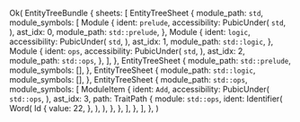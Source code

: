Ok(
    EntityTreeBundle {
        sheets: [
            EntityTreeSheet {
                module_path: `std`,
                module_symbols: [
                    Module {
                        ident: `prelude`,
                        accessibility: PubicUnder(
                            `std`,
                        ),
                        ast_idx: 0,
                        module_path: `std::prelude`,
                    },
                    Module {
                        ident: `logic`,
                        accessibility: PubicUnder(
                            `std`,
                        ),
                        ast_idx: 1,
                        module_path: `std::logic`,
                    },
                    Module {
                        ident: `ops`,
                        accessibility: PubicUnder(
                            `std`,
                        ),
                        ast_idx: 2,
                        module_path: `std::ops`,
                    },
                ],
            },
            EntityTreeSheet {
                module_path: `std::prelude`,
                module_symbols: [],
            },
            EntityTreeSheet {
                module_path: `std::logic`,
                module_symbols: [],
            },
            EntityTreeSheet {
                module_path: `std::ops`,
                module_symbols: [
                    ModuleItem {
                        ident: `Add`,
                        accessibility: PubicUnder(
                            `std::ops`,
                        ),
                        ast_idx: 3,
                        path: TraitPath {
                            module: `std::ops`,
                            ident: Identifier(
                                Word(
                                    Id {
                                        value: 22,
                                    },
                                ),
                            ),
                        },
                    },
                ],
            },
        ],
    },
)